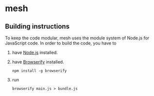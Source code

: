 mesh
====

Building instructions
---------------------

To keep the code modular, mesh uses the module system of Node.js for JavaScript
code. In order to build the code, you have to

 1. have [Node.js](http://nodejs.org/) installed.
 2. have [Browserify](http://browserify.org/) installed.

        npm install -g browserify

 3. run

        browserify main.js > bundle.js

